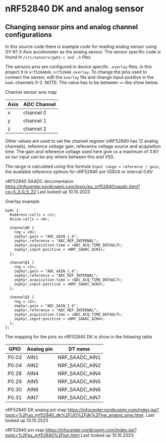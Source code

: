 # nRF52840 DK and analog sensor

## Changing sensor pins and analog channel configurations

In this source code there is example code for reading analog
sensor using GY-61 3-Axis accelometer as the analog sensor.
The sensor specific code is found in `/src/sensors/gy61.c and .h`
files.

The sensors pins are configured in device specific `.overlay`
files, in this project it is `nrf52840dk_nrf52840.overlay`.
To change the pins used to connect the sensor, edit the
`overlay` file and change input-positive in the `&adc` channels
0-2. NOTE: The value has to be between `<>` like show below.

Channel sensor axis map

| Axis | ADC Channel |
| ---- | ----------- |
| x    | channel 0   |
| y    | channel 1   |
| z    | channel 2   |

Other values are used to set the channel register (nRF52840 has
12 analog channels), reference
voltage gain, refecence voltage source and acquisition time.
The gain and reference voltage used here give us a maximum of 3.6V
so our input can be any where between this and VSS.

The range is calculated using this formula
`Input range = reference / gain`, the available reference options
for nRF52840 are VDD/4 or internal 0.6V

nRF52840 SAADC documentaion
https://infocenter.nordicsemi.com/topic/ps_nrf52840/saadc.html?cp=5_0_0_5_22
Last looked up 10.10.2023

Overlay example

```dts
&adc {
  #address-cells = <1>;
  #size-cells = <0>;

  channel@0 {
    reg = <0>;
    zephyr,gain = "ADC_GAIN_1_6";
    zephyr,reference = "ADC_REF_INTERNAL";
    zephyr,acquisition-time = <ADC_ACQ_TIME_DEFAULT>;
    zephyr,input-positive = <NRF_SAADC_AIN1>;
  };

  channel@1 {
    reg = <1>;
    zephyr,gain = "ADC_GAIN_1_6";
    zephyr,reference = "ADC_REF_INTERNAL";
    zephyr,acquisition-time = <ADC_ACQ_TIME_DEFAULT>;
    zephyr,input-positive = <NRF_SAADC_AIN2>;
  };

  channel@2 {
    reg = <2>;
    zephyr,gain = "ADC_GAIN_1_6";
    zephyr,reference = "ADC_REF_INTERNAL";
    zephyr,acquisition-time = <ADC_ACQ_TIME_DEFAULT>;
    zephyr,input-positive = <NRF_SAADC_AIN4>;
  };
};
```

The mapping for the pins on nRF52840 DK is show in the folowing
table

| GPIO  | Analog pin | DT name        |
| ----- | ---------- | -------------- |
| P0.03 | AIN1       | NRF_SAADC_AIN1 |
| P0.04 | AIN2       | NRF_SAADC_AIN2 |
| P0.28 | AIN4       | NRF_SAADC_AIN4 |
| P0.29 | AIN5       | NRF_SAADC_AIN5 |
| P0.30 | AIN6       | NRF_SAADC_AIN6 |
| P0.31 | AIN7       | NRF_SAADC_AIN7 |

nRF52840 DK analog pin map
https://infocenter.nordicsemi.com/index.jsp?topic=%2Fug_nrf52840_dk%2FUG%2Fdk%2Fhw_analog_pins.html.
Last looked up 10.10.2023

nRF52840 pin map
https://infocenter.nordicsemi.com/index.jsp?topic=%2Fps_nrf52840%2Fpin.html
Last looked up 10.10.2023
